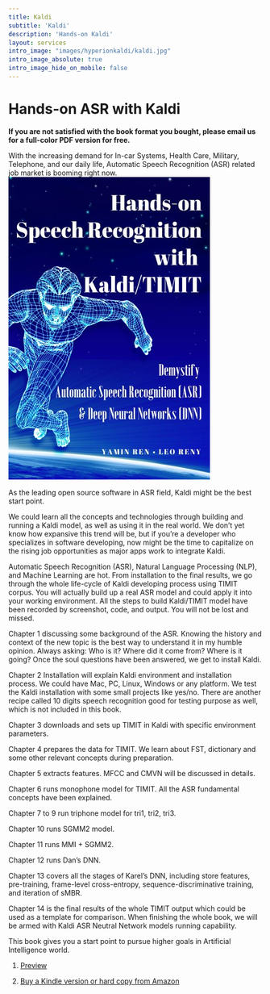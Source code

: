 ```yaml
---
title: Kaldi
subtitle: 'Kaldi'
description: 'Hands-on Kaldi'
layout: services
intro_image: "images/hyperionkaldi/kaldi.jpg"
intro_image_absolute: true
intro_image_hide_on_mobile: false
---
```


# Hands-on ASR with Kaldi


<B>If you are not satisfied with the book format you bought, please email us for a full-color PDF version for free. </B>

With the increasing demand for In-car Systems, Health Care, Military, Telephone, and our daily life, Automatic Speech Recognition (ASR) related job market is booming right now. 
![Hyperion](/images/hyperionkaldi/kaldi.jpg)

As the leading open source software in ASR field, Kaldi might be the best start point. 

We could learn all the concepts and technologies through building and running a Kaldi model, as well as using it in the real world. We don’t yet know how expansive this trend will be, but if you’re a developer who specializes in software developing, now might be the time to capitalize on the rising job opportunities as major apps work to integrate Kaldi. 

Automatic Speech Recognition (ASR), Natural Language Processing (NLP), and Machine Learning are hot. From installation to the final results, we go through the whole life-cycle of Kaldi developing process using TIMIT corpus. You will actually build up a real ASR model and could apply it into your working environment. All the steps to build Kaldi/TIMIT model have been recorded by screenshot, code, and output. You will not be lost and missed. 

Chapter 1 discussing some background of the ASR. Knowing the history and context of the new topic is the best way to understand it in my humble opinion. Always asking: Who is it? Where did it come from? Where is it going? Once the soul questions have been answered, we get to install Kaldi. 

Chapter 2 Installation will explain Kaldi environment and installation process. We could have Mac, PC, Linux, Windows or any platform. We test the Kaldi installation with some small projects like yes/no. There are another recipe called 10 digits speech recognition good for testing purpose as well, which is not included in this book. 

Chapter 3 downloads and sets up TIMIT in Kaldi with specific environment parameters. 

Chapter 4 prepares the data for TIMIT. We learn about FST, dictionary and some other relevant concepts during preparation. 

Chapter 5 extracts features. MFCC and CMVN will be discussed in details.

Chapter 6 runs monophone model for TIMIT. All the ASR fundamental concepts have been explained. 

Chapter 7 to 9 run triphone model for tri1, tri2, tri3. 

Chapter 10 runs SGMM2 model. 

Chapter 11 runs MMI + SGMM2.

Chapter 12 runs Dan’s DNN.

Chapter 13 covers all the stages of Karel’s DNN, including store features, pre-training, frame-level cross-entropy, sequence-discriminative training, and iteration of sMBR.

Chapter 14 is the final results of the whole TIMIT output which could be used as a template for comparison. When finishing the whole book, we will be armed with Kaldi ASR Neutral Network models running capability. 

This book gives you a start point to pursue higher goals in Artificial Intelligence world.

1. <a href="https://www.amazon.ca/reader/B08P79K6Q1/ref=rdr_sb_li_hist_1&state=01111" target="_blank">Preview</a>

3. <a href="https://www.amazon.ca/reader/B08P79K6Q1/ref=rdr_sb_li_hist_1&state=01111" target="_blank">Buy a Kindle version or hard copy from Amazon</a>